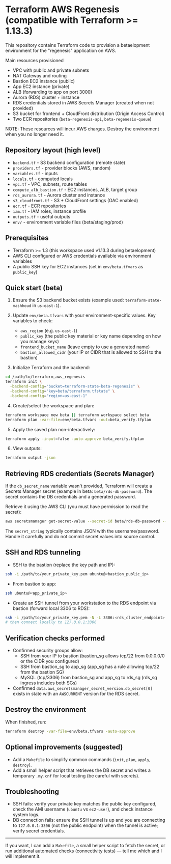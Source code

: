 # Terraform AWS Regenesis (compatible with Terraform >= 1.13.3)

This repository contains Terraform code to provision a betaelopment environment for the "regenesis" application on AWS.

Main resources provisioned
- VPC with public and private subnets
- NAT Gateway and routing
- Bastion EC2 instance (public)
- App EC2 instance (private)
- ALB (forwarding to app on port 3000)
- Aurora (RDS) cluster + instance
- RDS credentials stored in AWS Secrets Manager (created when not provided)
- S3 bucket for frontend + CloudFront distribution (Origin Access Control)
- Two ECR repositories (`beta-regenesis-api`, `beta-regenesis-queue`)

NOTE: These resources will incur AWS charges. Destroy the environment when you no longer need it.

## Repository layout (high level)
- `backend.tf` - S3 backend configuration (remote state)
- `providers.tf` - provider blocks (AWS, random)
- `variables.tf` - inputs
- `locals.tf` - computed locals
- `vpc.tf` - VPC, subnets, route tables
- `compute_alb_bastion.tf` - EC2 instances, ALB, target group
- `rds_aurora.tf` - Aurora cluster and instance
- `s3_cloudfront.tf` - S3 + CloudFront settings (OAC enabled)
- `ecr.tf` - ECR repositories
- `iam.tf` - IAM roles, instance profile
- `outputs.tf` - useful outputs
- `env/` - environment variable files (beta/staging/prod)

## Prerequisites
- Terraform >= 1.3 (this workspace used v1.13.3 during betaelopment)
- AWS CLI configured or AWS credentials available via environment variables
- A public SSH key for EC2 instances (set in `env/beta.tfvars` as `public_key`)

## Quick start (beta)

1. Ensure the S3 backend bucket exists (example used: `terraform-state-mashhoud` in `us-east-1`).

2. Update `env/beta.tfvars` with your environment-specific values. Key variables to check:
   - `aws_region` (e.g. `us-east-1`)
   - `public_key` (the public key material or key name depending on how you manage keys)
   - `frontend_bucket_name` (leave empty to use a generated name)
   - `bastion_allowed_cidr` (your IP or CIDR that is allowed to SSH to the bastion)

3. Initialize Terraform and the backend:

```bash
cd /path/to/terraform_aws_regenesis
terraform init \
  -backend-config="bucket=terraform-state-beta-regenesis" \
  -backend-config="key=beta/terraform.tfstate" \
  -backend-config="region=us-east-1"

```

4. Create/select the workspace and plan:

```bash
terraform workspace new beta || terraform workspace select beta
terraform plan -var-file=env/beta.tfvars -out=beta_verify.tfplan
```

5. Apply the saved plan non-interactively:

```bash
terraform apply -input=false -auto-approve beta_verify.tfplan
```

6. View outputs:

```bash
terraform output -json
```

## Retrieving RDS credentials (Secrets Manager)

If the `db_secret_name` variable wasn't provided, Terraform will create a Secrets Manager secret (example in beta: `beta/rds-db-password`). The secret contains the DB credentials and a generated password.

Retrieve it using the AWS CLI (you must have permission to read the secret):

```bash
aws secretsmanager get-secret-value --secret-id beta/rds-db-password --region us-east-1
```

The `secret_string` typically contains JSON with the username/password. Handle it carefully and do not commit secret values into source control.

## SSH and RDS tunneling

- SSH to the bastion (replace the key path and IP):

```bash
ssh -i /path/to/your_private_key.pem ubuntu@<bastion_public_ip>
```

- From bastion to app:

```bash
ssh ubuntu@<app_private_ip>
```

- Create an SSH tunnel from your workstation to the RDS endpoint via bastion (forward local 3306 to RDS):

```bash
ssh -i /path/to/your_private_key.pem -N -L 3306:<rds_cluster_endpoint>:3306 ubuntu@<bastion_public_ip>
# then connect locally to 127.0.0.1:3306
```

## Verification checks performed
- Confirmed security groups allow:
  - SSH from your IP to bastion (bastion_sg allows tcp/22 from 0.0.0.0/0 or the CIDR you configured)
  - SSH from bastion_sg to app_sg (app_sg has a rule allowing tcp/22 from the bastion SG)
  - MySQL (tcp/3306) from bastion_sg and app_sg to rds_sg (rds_sg ingress includes both SGs)
- Confirmed `data.aws_secretsmanager_secret_version.db_secret[0]` exists in state with an `AWSCURRENT` version for the RDS secret.

## Destroy the environment

When finished, run:

```bash
terraform destroy -var-file=env/beta.tfvars -auto-approve
```

## Optional improvements (suggested)
- Add a `Makefile` to simplify common commands (`init`, `plan`, `apply`, `destroy`).
- Add a small helper script that retrieves the DB secret and writes a temporary `.my.cnf` for local testing (be careful with secrets).

## Troubleshooting
- SSH fails: verify your private key matches the public key configured, check the AMI username (`ubuntu` vs `ec2-user`), and check instance system logs.
- DB connection fails: ensure the SSH tunnel is up and you are connecting to `127.0.0.1:3306` (not the public endpoint) when the tunnel is active; verify secret credentials.

---

If you want, I can add a `Makefile`, a small helper script to fetch the secret, or run additional automated checks (connectivity tests) — tell me which and I will implement it.
